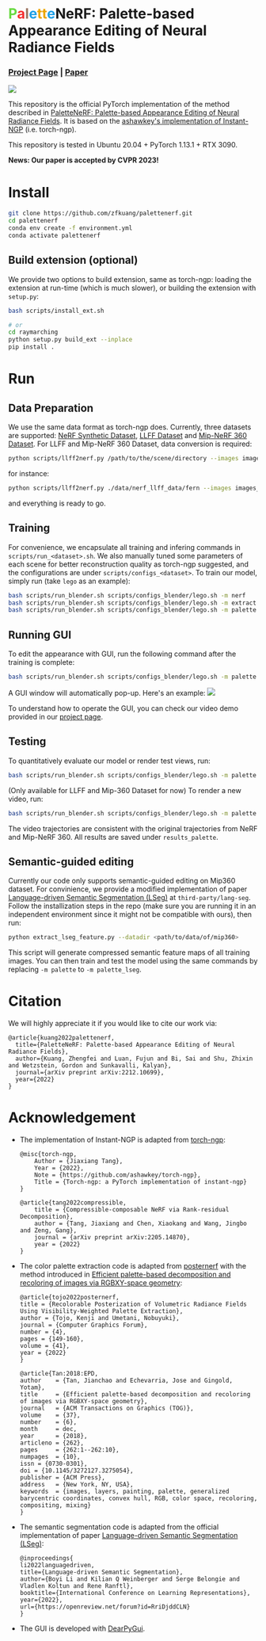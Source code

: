 # <span style="color: #6ada43">P</span><span style="color: #f43233">a</span><span style="color: #9c7563">l</span><span style="color: #1fa0e7">e</span><span style="color: #eba602">t</span><span style="color: #eba602">t</span><span style="color: #1fa0e7">e</span>NeRF: Palette-based Appearance Editing of Neural Radiance Fields

### [Project Page](https://palettenerf.github.io) | [Paper](https://arxiv.org/pdf/2212.10699.pdf) 
<img src="assets/teaser.png">


This repository is the official PyTorch implementation of the method described in [
PaletteNeRF: Palette-based Appearance Editing of Neural Radiance Fields](). It is based on the [ashawkey's implementation of Instant-NGP](https://github.com/ashawkey/torch-ngp) (i.e. torch-ngp).

This repository is tested in Ubuntu 20.04 + PyTorch 1.13.1 + RTX 3090.

<b>News: Our paper is accepted by CVPR 2023!</b>

# Install
```bash
git clone https://github.com/zfkuang/palettenerf.git
cd palettenerf
conda env create -f environment.yml
conda activate palettenerf
```

## Build extension (optional)
We provide two options to build extension, same as torch-ngp: loading the extension at run-time (which is much slower), or building the extension with `setup.py`:

```bash
bash scripts/install_ext.sh

# or
cd raymarching
python setup.py build_ext --inplace 
pip install . 
```

# Run

## Data Preparation
We use the same data format as torch-ngp does. Currently, three datasets are supported: [NeRF Synthetic Dataset](https://drive.google.com/drive/folders/128yBriW1IG_3NJ5Rp7APSTZsJqdJdfc1), [LLFF Dataset](https://drive.google.com/drive/folders/14boI-o5hGO9srnWaaogTU5_ji7wkX2S7) and [Mip-NeRF 360 Dataset](http://storage.googleapis.com/gresearch/refraw360/360_v2.zip). For LLFF and Mip-NeRF 360 Dataset, data conversion is required:
```bash
python scripts/llff2nerf.py /path/to/the/scene/directory --images images_4 --downscale 4 --datatype <llff/mip360>
```
for instance:
```bash
python scripts/llff2nerf.py ./data/nerf_llff_data/fern --images images_4 --downscale 4 --datatype llff
```

and everything is ready to go.

## Training
For convenience, we encapsulate all training and infering commands in `scripts/run_<dataset>.sh`. We also manually tuned some parameters of each scene for better reconstruction quality as torch-ngp suggested, and the configurations are under `scripts/configs_<dataset>`. To train our model, simply run (take `lego` as an example): 
```bash
bash scripts/run_blender.sh scripts/configs_blender/lego.sh -m nerf
bash scripts/run_blender.sh scripts/configs_blender/lego.sh -m extract
bash scripts/run_blender.sh scripts/configs_blender/lego.sh -m palette
```

## Running GUI
To edit the appearance with GUI, run the following command after the training is complete:
```bash
bash scripts/run_blender.sh scripts/configs_blender/lego.sh -m palette -g
```
A GUI window will automatically pop-up. Here's an example:
<img src="assets/gui.png">

To understand how to operate the GUI, you can check our video demo provided in our [project page](https://palettenerf.github.io).

## Testing
To quantitatively evaluate our model or render test views, run:
```bash
bash scripts/run_blender.sh scripts/configs_blender/lego.sh -m palette -t
```

(Only available for LLFF and Mip-360 Dataset for now) To render a new video, run:
```bash
bash scripts/run_blender.sh scripts/configs_blender/lego.sh -m palette -v
```

The video trajectories are consistent with the original trajectories from NeRF and Mip-NeRF 360. 
All results are saved under `results_palette`.

## Semantic-guided editing
Currently our code only supports semantic-guided editing on Mip360 dataset. For convinience, we provide a modified implementation of paper [Language-driven Semantic Segmentation (LSeg)](https://github.com/isl-org/lang-seg) at ```third-party/lang-seg```. Follow the installization steps in the repo (make sure you are running it in an independent environment since it might not be compatible with ours), then run:
```bash
python extract_lseg_feature.py --datadir <path/to/data/of/mip360>
```
This script will generate compressed semantic feature maps of all training images. You can then train and test the model using the same commands by replacing ```-m palette``` to ```-m palette_lseg```.

# Citation

We will highly appreciate it if you would like to cite our work via:
```
@article{kuang2022palettenerf,
  title={PaletteNeRF: Palette-based Appearance Editing of Neural Radiance Fields},
  author={Kuang, Zhengfei and Luan, Fujun and Bi, Sai and Shu, Zhixin and Wetzstein, Gordon and Sunkavalli, Kalyan},
  journal={arXiv preprint arXiv:2212.10699},
  year={2022}
}
```

# Acknowledgement

* The implementation of Instant-NGP is adapted from [torch-ngp](https://github.com/ashawkey/torch-ngp):
    ```
    @misc{torch-ngp,
        Author = {Jiaxiang Tang},
        Year = {2022},
        Note = {https://github.com/ashawkey/torch-ngp},
        Title = {Torch-ngp: a PyTorch implementation of instant-ngp}
    }

    @article{tang2022compressible,
        title = {Compressible-composable NeRF via Rank-residual Decomposition},
        author = {Tang, Jiaxiang and Chen, Xiaokang and Wang, Jingbo and Zeng, Gang},
        journal = {arXiv preprint arXiv:2205.14870},
        year = {2022}
    }
    ```
* The color palette extraction code is adapted from [posternerf](https://github.com/kenji-tojo/posternerf) with the method introduced in [Efficient palette-based decomposition and recoloring of images via RGBXY-space geometry](https://cragl.cs.gmu.edu/fastlayers/):
    ```
    @article{tojo2022posternerf,
	title = {Recolorable Posterization of Volumetric Radiance Fields Using Visibility-Weighted Palette Extraction},
	author = {Tojo, Kenji and Umetani, Nobuyuki},
	journal = {Computer Graphics Forum},
	number = {4},
	pages = {149-160},
	volume = {41},
	year = {2022}
    }

    @article{Tan:2018:EPD,
    author    = {Tan, Jianchao and Echevarria, Jose and Gingold, Yotam},
    title     = {Efficient palette-based decomposition and recoloring of images via RGBXY-space geometry},
    journal   = {ACM Transactions on Graphics (TOG)},
    volume    = {37},
    number    = {6},
    month     = dec,
    year      = {2018},
    articleno = {262},
    pages     = {262:1--262:10},
    numpages  = {10},
    issn = {0730-0301},
    doi = {10.1145/3272127.3275054},
    publisher = {ACM Press},
    address   = {New York, NY, USA},
    keywords  = {images, layers, painting, palette, generalized barycentric coordinates, convex hull, RGB, color space, recoloring, compositing, mixing}
    }
    ```

* The semantic segmentation code is adapted from the official implementation of paper [Language-driven Semantic Segmentation (LSeg)](https://github.com/isl-org/lang-seg):
    ```
    @inproceedings{
    li2022languagedriven,
    title={Language-driven Semantic Segmentation},
    author={Boyi Li and Kilian Q Weinberger and Serge Belongie and Vladlen Koltun and Rene Ranftl},
    booktitle={International Conference on Learning Representations},
    year={2022},
    url={https://openreview.net/forum?id=RriDjddCLN}
    }
    ```

* The GUI is developed with [DearPyGui](https://github.com/hoffstadt/DearPyGui).

